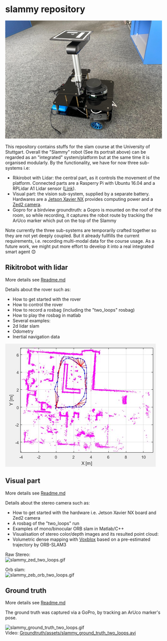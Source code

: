 # slammy repository
<img src="assets/slammy_portrait.jpg" alt="slammy_portrait" width="500"/>


This repository contains stuffs for the slam course at the University of Stuttgart. Overall the "Slammy" robot (See its portrait above)
can be regarded as an "integrated" system/platform but at the same time it is organised modularly. By the functionality, we have for now three sub-systems
i.e:

- Rikirobot with Lidar: the central part, as it controls the movement of the platform. Connected parts are a Rasperry Pi with Ubuntu 16.04
and a RPLidar A1 Lidar sensor ([Link](https://www.slamtec.com/en/Lidar/A1)).
- Visual part: the vision sub-system, supplied by a separate battery. Hardwares are a [Jetson Xavier NX](https://developer.nvidia.com/embedded/jetson-xavier-nx-devkit)
provides computing power and a [Zed2 camera](https://www.stereolabs.com/zed-2/).
- Gopro for a birdview groundtruth: a Gopro is mounted on the roof of the room, so while recording, it captures the robot route by tracking the ArUco marker which put on the top of the Slammy

Note currently the three sub-systems are temporarily crafted together so they are not yet deeply coupled. But it already fullfills the current requirements, i.e. recording multi-modal data for the course usage.
As a future work, we might put more effort to develop it into a real integrated smart agent 😊

## Rikitrobot with lidar
More details see [Readme.md](Rikirobot/README.md)

Details about the rover such as:
* How to get started with the rover
* How to control the rover
* How to record a rosbag (including the "two_loops" rosbag)
* How to play the rosbag in matlab
* Several examples:
 * 2d lidar slam
 * Odometry
 * Inertial navigation data


<img src="Rikirobot\Matlab\example_lidar_slam\slammy_example_lidar_slam.jpg" alt="slammy_example_lidar_slam.jpg"  /> </br>


## Visual part
More details see [Readme.md](Jetson_NX_Zed2/README.md)

Details about the stereo camera such as:
* How to get started with the hardware i.e. Jetson Xavier NX board and Zed2 camera
* A rosbag of the "two_loops" run
* Examples of mono/binocular ORB slam in Matlab/C++
* Visualisation of stereo color/depth images and its resulted point cloud:
* Volumetric dense mapping with [Voxblox](https://github.com/ethz-asl/voxblox) based on a pre-estimated trajectory by ORB-SLAM3

Raw Stereo: <br>
<img src="Jetson_NX_Zed2/assets/slammy_zed_two_loops_crop.gif" alt="slammy_zed_two_loops.gif" width="600" />

Orb slam: <br>
<img src="Jetson_NX_Zed2/assets/slammy_zeb_orb_two_loops.gif" alt="slammy_zeb_orb_two_loops.gif"  /> </br>

## Ground truth
More details see [Readme.md](Groundtruth/README.md)

The ground truth was captured via a GoPro, by tracking an ArUco marker's pose.

<img src="Groundtruth/assets/slammy_ground_truth_two_loops.gif" alt="slammy_ground_truth_two_loops.gif"  /> </br>
Video: [Groundtruth/assets/slammy_ground_truth_two_loops.avi](Groundtruth/assets/slammy_ground_truth_two_loops.avi)
